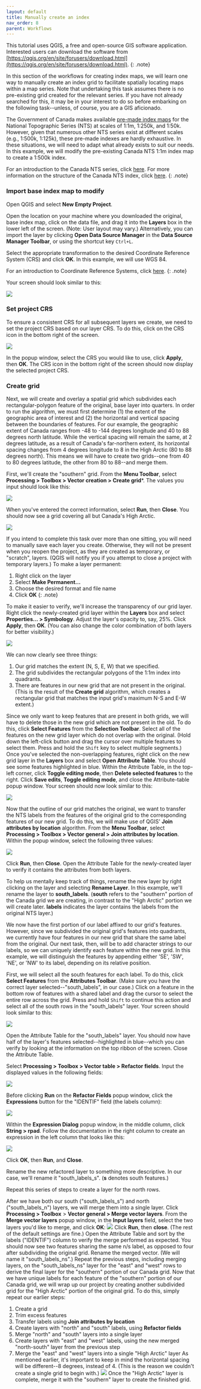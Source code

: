 ```yaml
---
layout: default
title: Manually create an index
nav_order: 8
parent: Workflows
---
```

This tutorial uses QGIS, a free and open-source GIS software application. Interested users can download the software from [https://qgis.org/en/site/forusers/download.html](https://qgis.org/en/site/forusers/download.html).
{: .note}

In this section of the workflows for creating index maps, we will learn one way to manually create an index grid to facilitate spatially locating maps within a map series. Note that undertaking this task assumes there is no pre-existing grid created for the relevant series. If you have not already searched for this, it may be in your interest to do so before embarking on the following task--unless, of course, you are a GIS aficionado.

The Government of Canada makes available [pre-made index maps](https://open.canada.ca/data/en/dataset/055919c2-101e-4329-bfd7-1d0c333c0e62) for the National Topographic Series (NTS) at scales of 1:1m, 1:250k, and 1:50k. However, given that numerous other NTS series exist at different scales (e.g., 1:500k, 1:125k), these pre-made indexes are hardly exhaustive. In these situations, we will need to adapt what already exists to suit our needs. In this example, we will modify the pre-existing Canada NTS 1:1m index map to create a 1:500k index.

For an introduction to the Canada NTS series, click [here](https://www.nrcan.gc.ca/earth-sciences/geography/topographic-information/maps/national-topographic-system-maps/9767). For more information on the structure of the Canada NTS index, click [here](https://www.nrcan.gc.ca/earth-sciences/geography/topographic-information/maps/9765).
{: .note}

### Import base index map to modify
Open QGIS and select **New Empty Project**.

Open the location on your machine where you downloaded the original, base index map, click on the data file, and drag it into the **Layers** box in the lower left of the screen. (Note: User layout may vary.) Alternatively, you can import the layer by clicking **Open Data Source Manager** in the **Data Source Manager Toolbar**, or using the shortcut key `Ctrl+L`.

Select the appropriate transformation to the desired Coordinate Reference System (CRS) and click **OK**. In this example, we will use WGS 84.

For an introduction to Coordinate Reference Systems, click [here](https://ubc-library-rc.github.io/map-projections/content/CRS.html).
{: .note}

Your screen should look similar to this:

![](/content/img/index_CA_1m.PNG)

### Set project CRS
To ensure a consistent CRS for all subsequent layers we create, we need to set the project CRS based on our layer CRS. To do this, click on the CRS icon in the bottom right of the screen.

![](/content/img/crs_button.PNG)

In the popup window, select the CRS you would like to use, click **Apply**, then **OK**. The CRS icon in the bottom right of the screen should now display the selected project CRS.

### Create grid
Next, we will create and overlay a spatial grid which subdivides each rectangular-polygon feature of the original, base layer into quarters. In order to run the algorithm, we must first determine (1) the extent of the geographic area of interest and (2) the horizontal and vertical spacing between the boundaries of features. For our example, the geographic extent of Canada ranges from -48 to -144 degrees longitude and 40 to 88 degrees north latitude. While the vertical spacing will remain the same, at 2 degrees latitude, as a result of Canada's far-northern extent, its horizontal spacing changes from 4 degrees longitude to 8 in the High Arctic (80 to 88 degrees north). This means we will have to create two grids--one from 40 to 80 degrees latitude, the other from 80 to 88--and merge them.

First, we'll create the "southern" grid. From the **Menu Toolbar**, select **Processing > Toolbox > Vector creation > Create grid***. The values you input should look like this:

![](/content/img/create_grid_popup.png)

When you've entered the correct information, select **Run**, then **Close**. You should now see a grid covering all but Canada's High Arctic.

![](/content/img/grid_overlay_opaque.png)

If you intend to complete this task over more than one sitting, you will need to manually save each layer you create. Otherwise, they will not be present when you reopen the project, as they are created as temporary, or "scratch", layers. (QGIS will notify you if you attempt to close a project with temporary layers.) To make a layer permanent:
1. Right click on the layer
2. Select **Make Permanent...**
3. Choose the desired format and file name
4. Click **OK**
{: .note}

To make it easier to verify, we'll increase the transparency of our grid layer. Right click the newly-created grid layer within the **Layers** box and select **Properties... > Symbology**. Adjust the layer's opacity to, say, 25%. Click **Apply**, then **OK**. (You can also change the color combination of both layers for better visibility.)

![](/content/img/grid_transparent_colorChange.png)

We can now clearly see three things:
1. Our grid matches the extent (N, S, E, W) that we specified.
2. The grid subdivides the rectangular polygons of the 1:1m index into quadrants.
3. There are features in our new grid that are not present in the original. (This is the result of the **Create grid** algorithm, which creates a rectangular grid that matches the input grid's maximum N-S and E-W extent.)

Since we only want to keep features that are present in both grids, we will have to delete those in the new grid which are not present in the old. To do this, click **Select Features** from the **Selection Toolbar**. Select all of the features on the new grid layer which do not overlap with the original. (Hold down the left-click button and drag the cursor over multiple features to select them. Press and hold the `Shift` key to select multiple segments.) Once you've selected the non-overlapping features, right click on the new grid layer in the **Layers** box and select **Open Attribute Table**. You should see some features highlighted in blue. Within the Attribute Table, in the top-left corner, click **Toggle editing mode**, then **Delete selected features** to the right. Click **Save edits**, **Toggle editing mode**, and close the Attribute-table popup window. Your screen should now look similar to this:

![](/content/img/grid_trimmed.png)

Now that the outline of our grid matches the original, we want to transfer the NTS labels from the features of the original grid to the corresponding features of our new grid. To do this, we will make use of QGIS' **Join attributes by location** algorithm. From the **Menu Toolbar**, select **Processing > Toolbox > Vector general > Join attributes by location**. Within the popup window, select the following three values:

![](/content/img/join_attributes.png)

Click **Run**, then **Close**. Open the Attribute Table for the newly-created layer to verify it contains the attributes from both layers.

To help us mentally keep track of things, rename the new layer by right clicking on the layer and selecting **Rename Layer**. In this example, we'll rename the layer to **south_labels**. (**south** refers to the "southern" portion of the Canada grid we are creating, in contrast to the "High Arctic" portion we will create later. **labels** indicates the layer contains the labels from the original NTS layer.)

We now have the first portion of our label affixed to our grid's features. However, since we subdivided the original grid's features into quadrants, we currently have four features in our new grid that share the same label from the original. Our next task, then, will be to add character strings to our labels, so we can uniquely identify each feature within the new grid. In this example, we will distinguish the features by appending either 'SE', 'SW', 'NE', or 'NW' to its label, depending on its relative position.

First, we will select all the south features for each label. To do this, click **Select Features** from the **Attributes Toolbar**. (Make sure you have the correct layer selected--"south_labels", in our case.) Click on a feature in the bottom row of features with a shared label and drag the cursor to select the entire row across the grid. Press and hold `Shift` to continue this action and select all of the south rows in the "south_labels" layer. Your screen should look similar to this:

![](/content/img/grid_south_rows.png)

Open the Attribute Table for the "south_labels" layer. You should now have half of the layer's features selected--highlighted in blue--which you can verify by looking at the information on the top ribbon of the screen. Close the Attribute Table.

Select **Processing > Toolbox > Vector table > Refactor fields**. Input the displayed values in the following fields:

![](/content/img/refactor_fields_south.png)

Before clicking **Run** on the **Refactor Fields** popup window, click the **Expressions** button for the "IDENTIF" field (the labels column):

![](/content/img/expressions_button.png)

Within the **Expression Dialog** popup window, in the middle column, click **String > rpad**. Follow the documentation in the right column to create an expression in the left column that looks like this:

![](/content/img/expression_add_S.png)

Click **OK**, then **Run**, and **Close**.

Rename the new refactored layer to something more descriptive. In our case, we'll rename it "south_labels_s". (**s** denotes south features.)

Repeat this series of steps to create a layer for the north rows.

After we have both our south ("south_labels_s") and north ("south_labels_n") layers, we will merge them into a single layer. Click **Processing > Toolbox** > **Vector general > Merge vector layers**. From the **Merge vector layers** popup window, in the **Input layers** field, select the two layers you'd like to merge, and click **OK**:
![](/content/img/merge_vectors_selection.png)
Click **Run**, then **close**. (The rest of the default settings are fine.)
Open the Attribute Table and sort by the labels ("IDENTIF") column to verify the merge performed as expected. You should now see two features sharing the same n/s label, as opposed to four after subdividing the original grid.
Rename the merged vector. (We will name it "south_labels_ns".)
Repeat the previous steps, including merging layers, on the "south_labels_ns" layer for the "east" and "west" rows to derive the final layer for the "southern" portion of our Canada grid.
Now that we have unique labels for each feature of the "southern" portion of our Canada grid, we will wrap up our project by creating another subdivided grid for the "High Arctic" portion of the original grid. To do this, simply repeat our earlier steps:
1. Create a grid
2. Trim excess features
3. Transfer labels using **Join attributes by location**
4. Create layers with "north" and "south" labels, using **Refactor fields**
5. Merge "north" and "south" layers into a single layer
6. Create layers with "east" and "west" labels, using the new merged "north-south" layer from the previous step
7. Merge the "east" and "west" layers into a single "High Arctic" layer
As mentioned earlier, it's important to keep in mind the horizontal spacing will be different--8 degrees, instead of 4. (This is the reason we couldn't create a single grid to begin with.)
![](/content/img/create_grid_arctic.png)
Once the "High Arctic" layer is complete, merge it with the "southern" layer to create the finished grid.
